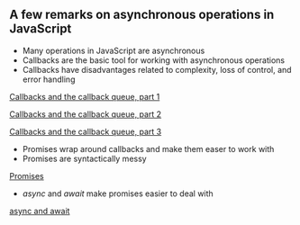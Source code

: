 ## A few remarks on asynchronous operations in JavaScript

- Many operations in JavaScript are asynchronous
- Callbacks are the basic tool for working with asynchronous operations
- Callbacks have disadvantages related to complexity, loss of control, and error handling

[Callbacks and the callback queue, part 1](http://catcarrier.github.io/async_js/ex1.html)

[Callbacks and the callback queue, part 2](http://catcarrier.github.io/async_js/ex2.html)

[Callbacks and the callback queue, part 3](http://catcarrier.github.io/async_js/ex3.html)

- Promises wrap around callbacks and make them easer to work with
- Promises are syntactically messy

[Promises](ex4.html)

- _async_ and _await_ make promises easier to deal with

[async and await](ex5.html)
